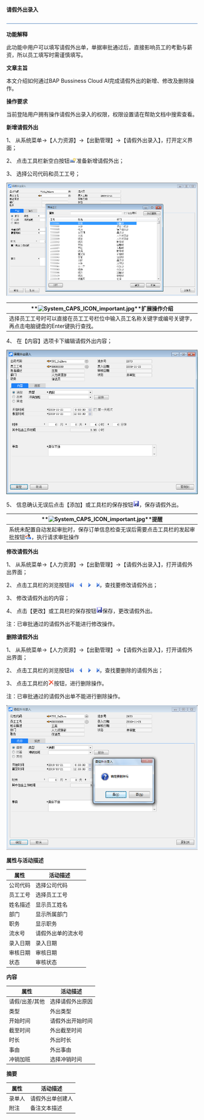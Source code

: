 **请假外出录入**

 ![1574417197089](rlzy_cqgl_Images/common/headLine.png)

 

**功能解释**

此功能中用户可以填写请假外出单，单据审批通过后，直接影响员工的考勤与薪资，所以员工填写时需谨慎填写。

 

**文章主旨**

本文介绍如何通过BAP Bussiness Cloud AI完成请假外出的新增、修改及删除操作。

**操作要求**

当前登陆用户拥有操作请假外出录入的权限，权限设置请在帮助文档中搜索查看。

**新增请假外出**

1、 从系统菜单->【人力资源】->【出勤管理】->【请假外出录入】，打开定义界面； 

2、 点击工具栏新空白按钮![img](rlzy_cqgl_Images\common\新建.png)准备新增请假外出；

3、 选择公司代码和员工工号；

![img](rlzy_cqgl_Images\请假外出录入1.png)

 

| **![System_CAPS_ICON_important.jpg](file:///C:\Users\admin\AppData\Local\Temp\msohtmlclip1\01\clip_image005.gif)**扩展操作介绍 |
| ------------------------------------------------------------ |
| 选择员工工号时可以直接在员工工号栏位中输入员工名称关键字或编号关键字，再点击电脑键盘的Enter键执行查找。 |

4、 在【内容】选项卡下编辑请假外出内容；

![img](rlzy_cqgl_Images\请假外出录入2.png)

5、 信息确认无误后点击【添加】或工具栏的保存按钮![img](rlzy_cqgl_Images\common\保存.png)，保存请假外出。

| **![System_CAPS_ICON_important.jpg](file:///C:\Users\admin\AppData\Local\Temp\msohtmlclip1\01\clip_image005.gif)**提醒 |
| ------------------------------------------------------------ |
| 系统未配置自动发起审批时，保存订单信息检查无误后需要点击工具栏的发起审批按钮![img](rlzy_cqgl_Images\common\审批.png)，执行请求审批操作 |

**修改请假外出**

1、 从系统菜单->【人力资源】->【出勤管理】->【请假外出录入】，打开请假外出界面；

2、 点击工具栏的浏览按钮![img](rlzy_cqgl_Images\common\翻页.png)，查找要修改请假外出；

3、 修改请假外出的内容；

4、 点击【更改】或工具栏的保存按钮![img](rlzy_cqgl_Images\common\保存.png)保存，更改请假外出。

注：已审批通过的请假外出不能进行修改操作。

**删除请假外出**

1、 从系统菜单->【人力资源】->【出勤管理】->【请假外出录入】，打开请假外出界面；

2、 点击工具栏的浏览按钮![img](rlzy_cqgl_Images\common\翻页.png)，查找要删除的请假外出；

3、 点击工具栏的![img](rlzy_cqgl_Images\common\删除.png)按钮，进行删除操作。

注：已审批通过的请假外出单不能进行删除操作。

![img](rlzy_cqgl_Images\请假外出录入3.png)

**属性与活动描述**

| **属性** | **活动描述**       |
| -------- | ------------------ |
| 公司代码 | 选择公司代码       |
| 员工工号 | 选择员工工号       |
| 姓名描述 | 显示员工姓名       |
| 部门     | 显示所属部门       |
| 职务     | 显示职务           |
| 流水号   | 请假外出单的流水号 |
| 录入日期 | 录入日期           |
| 审核日期 | 审核日期           |
| 状态     | 审核状态           |

**内容**

| **属性**       | **活动描述**     |
| -------------- | ---------------- |
| 请假/出差/其他 | 选择请假外出原因 |
| 类型           | 外出类型         |
| 开始时间       | 请假外出开始时间 |
| 截至时间       | 外出截至时间     |
| 时长           | 外出时长         |
| 事由           | 外出事由         |
| 冲销加班       | 选择冲销时间     |

**摘要**

| **属性** | **活动描述**     |
| -------- | ---------------- |
| 录单人   | 请假外出单创建人 |
| 附注     | 备注文本描述     |

 